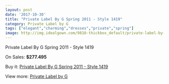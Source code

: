 ```yaml
---
layout: post
date: '2017-10-30'
title: "Private Label By G Spring 2011 - Style 1419"
category: Private Label by G
tags: ["elegant","charming","dresses","private","spring"]
image: http://img.idealgown.com/9810-thickbox_default/private-label-by-g-spring-2011-style-1419.jpg
---
```

Private Label By G Spring 2011 - Style 1419

On Sales: **$277.495**
<a href="https://www.idealgown.com/en/private-label-by-g/4050-private-label-by-g-spring-2011-style-1419.html"><amp-img layout="responsive" width="600" height="600" src="//img.idealgown.com/9810-thickbox_default/private-label-by-g-spring-2011-style-1419.jpg" alt="Private Label By G Spring 2011 - Style 1419 0" /></a>
<a href="https://www.idealgown.com/en/private-label-by-g/4050-private-label-by-g-spring-2011-style-1419.html"><amp-img layout="responsive" width="600" height="600" src="//img.idealgown.com/9812-thickbox_default/private-label-by-g-spring-2011-style-1419.jpg" alt="Private Label By G Spring 2011 - Style 1419 1" /></a>
<a href="https://www.idealgown.com/en/private-label-by-g/4050-private-label-by-g-spring-2011-style-1419.html"><amp-img layout="responsive" width="600" height="600" src="//img.idealgown.com/9811-thickbox_default/private-label-by-g-spring-2011-style-1419.jpg" alt="Private Label By G Spring 2011 - Style 1419 2" /></a>

Buy it: [Private Label By G Spring 2011 - Style 1419](https://www.idealgown.com/en/private-label-by-g/4050-private-label-by-g-spring-2011-style-1419.html "Private Label By G Spring 2011 - Style 1419")

View more: [Private Label by G](https://www.idealgown.com/en/46-private-label-by-g "Private Label by G")